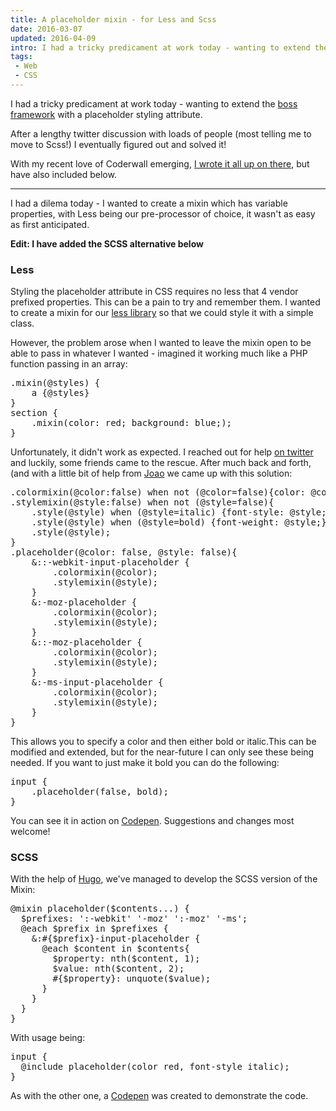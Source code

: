 ```yaml
---
title: A placeholder mixin - for Less and Scss
date: 2016-03-07
updated: 2016-04-09
intro: I had a tricky predicament at work today - wanting to extend the boss framework with a placeholder styling attribute. After a lengthy twitter discussion with loads of people (most ...
tags:
 - Web
 - CSS
---
```


<p>I had a tricky predicament at work today - wanting to extend the <a href="https://github.com/bozboz/boss">boss framework</a> with a placeholder styling attribute.</p>
<p>After a lengthy twitter discussion with loads of people (most telling me to move to Scss!) I eventually figured out and solved it!</p>
<p>With my recent love of Coderwall emerging, <a href="https://coderwall.com/p/84hlga">I wrote it all up on there</a>, but have also included below.</p>
<hr>
<p>I had a dilema today - I wanted to create a mixin which has variable properties, with Less being our pre-processor of choice, it wasn't as easy as first anticipated.</p>
<p><strong>Edit: I have added the SCSS alternative below</strong></p>
<h3>Less</h3>
<p>Styling the placeholder attribute in CSS requires no less that 4 vendor prefixed properties. This can be a pain to try and remember them. I wanted to create a mixin for our <a href="https://github.com/bozboz/boss">less library</a> so that we could style it with a simple class.</p>
<p>However, the problem arose when I wanted to leave the mixin open to be able to pass in whatever I wanted - imagined it working much like a PHP function passing in an array:</p>
<pre class="language-scss">
.mixin(@styles) {
    a {@styles}
}
section {
    .mixin(color: red; background: blue;);
}</pre>
<p>Unfortunately, it didn't work as expected. I reached out for help <a href="https://twitter.com/mikestreety/status/393013481147858944">on twitter</a> and luckily, some friends came to the rescue. After much back and forth, (and with a little bit of help from <a href="https://coderwall.com/joaoeaugusto">Joao</a> we came up with this solution:</p>
<pre class="language-scss">
.colormixin(@color:false) when not (@color=false){color: @color;}
.stylemixin(@style:false) when not (@style=false){
    .style(@style) when (@style=italic) {font-style: @style;}
    .style(@style) when (@style=bold) {font-weight: @style;}
    .style(@style);
}
.placeholder(@color: false, @style: false){
    &::-webkit-input-placeholder {
        .colormixin(@color);
        .stylemixin(@style);
    }
    &:-moz-placeholder {
        .colormixin(@color);
        .stylemixin(@style);
    }
    &::-moz-placeholder {
        .colormixin(@color);
        .stylemixin(@style);
    }
    &:-ms-input-placeholder {
        .colormixin(@color);
        .stylemixin(@style);
    }
}</pre>
<p>This allows you to specify a color and then either bold or italic.This can be modified and extended, but for the near-future I can only see these being needed. If you want to just make it bold you can do the following:</p>
<pre class="language-scss">
input {
    .placeholder(false, bold);
}</pre>
<p>You can see it in action on <a href="http://codepen.io/mikestreety/pen/CoEGL">Codepen</a>. Suggestions and changes most welcome!</p>
<h3>SCSS</h3>
<p>With the help of <a href="https://twitter.com/DarbyBrown">Hugo</a>, we've managed to develop the SCSS version of the Mixin:</p>
<pre class="language-scss">
@mixin placeholder($contents...) {
  $prefixes: ':-webkit' '-moz' ':-moz' '-ms';
  @each $prefix in $prefixes {
    &:#{$prefix}-input-placeholder {
      @each $content in $contents{
        $property: nth($content, 1);
        $value: nth($content, 2);
        #{$property}: unquote($value);
      }
    }
  }
}</pre>
<p>With usage being:</p>
<pre class="language-scss">
input {
  @include placeholder(color red, font-style italic);
}</pre>
<p>As with the other one, a <a href="http://codepen.io/hugo/pen/qfuGB">Codepen</a> was created to demonstrate the code.</p>
